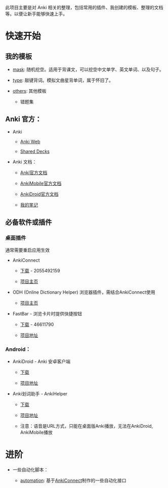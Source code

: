 此项目主要是对 Anki 相关的整理，包括常用的插件、我创建的模板、整理的文档等。以便让新手能够快速上手。

# 快速开始

## 我的模板

- [mask](mask/): 随机挖空。适用于背课文，可以挖空中文单字、英文单词、以及句子。

- [type](type/): 敲键背词。模拟文曲星背单词，属于怀旧了。

- [others](others/): 其他模板

  - 错题集

## Anki 官方：

- Anki

  - [Anki Web](https://ankiweb.net/decks/)

  - [Shared Decks](https://ankiweb.net/shared/decks/)

- Anki 文档：

  - [Anki官方文档](https://docs.ankiweb.net/)

  - [AnkiMobile官方文档](https://docs.ankimobile.net/)

  - [AnkiDroid官方文档](https://docs.ankidroid.org/)

  - [我的笔记](Anki%20Docs.md)

## 必备软件或插件

### 桌面插件

通常需要重启应用生效

- AnkiConnect

  - [下载](https://ankiweb.net/shared/info/2055492159) - 2055492159

  - [项目主页](https://foosoft.net/projects/anki-connect/)

- ODH (Online Dictionary Helper) 浏览器插件，需结合AnkiConnect使用

  - [项目主页](https://github.com/ninja33/ODH)

- FastBar - 浏览卡片时提供快捷按钮

  - [下载](https://ankiweb.net/shared/info/46611790) - 46611790

  - [项目地址](https://github.com/ankipalace/Fastbar-with-nightmode-support)

### Android：

- AnkiDroid - Anki 安卓客户端

  - [下载](https://f-droid.org/repository/browse/?fdid=com.ichi2.anki)

  - [项目地址](https://github.com/ankidroid/Anki-Android)

- Anki划词助手 - AnkiHelper

  - [下载](https://www.coolapk.com/apk/com.mmjang.ankihelper)

  - [项目地址](https://github.com/mmjang/ankihelper)

  - 注意：语音是URL方式，只能在桌面版Anki播放，无法在AnkiDroid, AnkiMobile播放

# 进阶

- 一些自动化脚本：

  - [automation](/automation/): 基于[AnkiConnect](https://ankiweb.net/shared/info/2055492159)制作的一些自动化接口